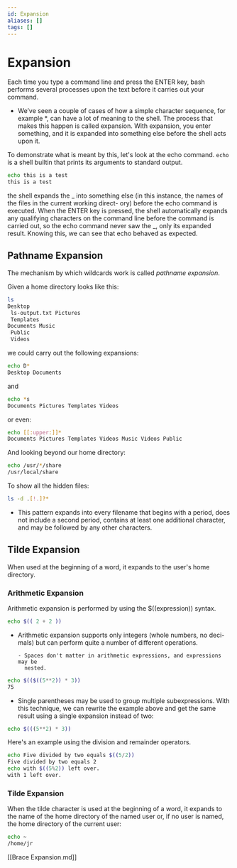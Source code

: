 ```yaml
---
id: Expansion
aliases: []
tags: []
---
```


# Expansion

Each time you type a command line and press the ENTER key, bash performs several
processes upon the text before it carries out your command.

- We’ve seen a couple of cases of how a simple character sequence, for example \*,
  can have a lot of meaning to the shell. The process that makes this happen
  is called expansion. With expansion, you enter something, and it is expanded
  into something else before the shell acts upon it.

To demonstrate what is meant by this, let's look at the echo command. `echo` is
a shell builtin that prints its arguments to standard output.

```bash
echo this is a test
this is a test
```

the shell expands the _ into something
else (in this instance, the names of the files in the current working direct-
ory) before the echo command is executed. When the ENTER key is pressed,
the shell automatically expands any qualifying characters on the command
line before the command is carried out, so the echo command never saw
the _, only its expanded result. Knowing this, we can see that echo behaved
as expected.

## Pathname Expansion

The mechanism by which wildcards work is called _pathname expansion_.

Given a home directory looks like this:

```bash
ls
Desktop
 ls-output.txt Pictures
 Templates
Documents Music
 Public
 Videos
```

we could carry out the following expansions:

```bash
echo D*
Desktop Documents
```

and

```bash
echo *s
Documents Pictures Templates Videos
```

or even:

```bash
echo [[:upper:]]*
Documents Pictures Templates Videos Music Videos Public
```

And looking beyond our home directory:

```bash
echo /usr/*/share
/usr/local/share
```

To show all the hidden files:

```bash
ls -d .[!.]?*
```

- This pattern expands into every filename that begins with a period, does
  not include a second period, contains at least one additional character, and
  may be followed by any other characters.

## Tilde Expansion

When used at the beginning of a word, it expands to the user's home directory.

### Arithmetic Expansion

Arithmetic expansion is performed by using the $((expression)) syntax.

```bash
echo $(( 2 + 2 ))
```

- Arithmetic expansion supports only integers (whole numbers, no deci-
  mals) but can perform quite a number of different operations.

      - Spaces don't matter in arithmetic expressions, and expressions may be
        nested.

```bash
echo $(($((5**2)) * 3))
75
```

- Single parentheses may be used to group multiple subexpressions. With
  this technique, we can rewrite the example above and get the same result
  using a single expansion instead of two:

```bash
echo $(((5**2) * 3))
```

Here's an example using the division and remainder operators.

```bash
echo Five divided by two equals $((5/2))
Five divided by two equals 2
echo with $((5%2)) left over.
with 1 left over.
```

### Tilde Expansion

When the tilde character is used at the beginning of a word, it expands to the
name of the home directory of the named user or, if no user is named, the home
directory of the current user:

```bash
echo ~
/home/jr
```

[[Brace Expansion.md]]
